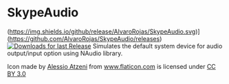 # SkypeAudio
(https://img.shields.io/github/release/AlvaroRojas/SkypeAudio.svg)](https://github.com/AlvaroRojas/SkypeAudio/releases) [![Downloads for last Release](https://img.shields.io/github/downloads/AlvaroRojas/SkypeAudio/total.svg)](https://github.com/AlvaroRojas/SkypeAudio/releases)
Simulates the default system device for audio output/input option using NAudio library.

<div>Icon made by <a href="http://www.alessioatzeni.com" title="Alessio Atzeni">Alessio Atzeni</a> from <a href="http://www.flaticon.com" title="Flaticon">www.flaticon.com</a> is licensed under <a href="http://creativecommons.org/licenses/by/3.0/" title="Creative Commons BY 3.0">CC BY 3.0</a></div>

